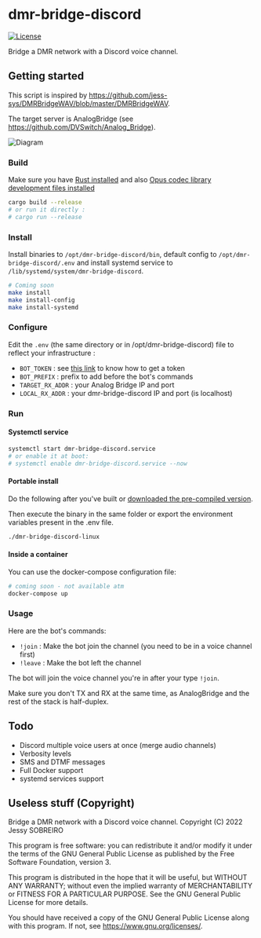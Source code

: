 # dmr-bridge-discord

[![License](https://img.shields.io/badge/License-GPLv3-blue?style=for-the-badge)](https://www.gnu.org/licenses/gpl-3.0)

Bridge a DMR network with a Discord voice channel.

## Getting started

This script is inspired by <https://github.com/jess-sys/DMRBridgeWAV/blob/master/DMRBridgeWAV>.

The target server is AnalogBridge (see <https://github.com/DVSwitch/Analog_Bridge>).

![Diagram](https://user-images.githubusercontent.com/20131496/151708871-3f1e4635-ecde-49df-8de3-484d58337695.png)

### Build

Make sure you have [Rust installed](https://rustup.rs/) and also [Opus codec library development files installed](https://packages.ubuntu.com/jammy/libopus-dev)

```bash
cargo build --release
# or run it directly :
# cargo run --release
```

### Install

Install binaries to `/opt/dmr-bridge-discord/bin`, default config to `/opt/dmr-bridge-discord/.env` and install systemd service to `/lib/systemd/system/dmr-bridge-discord`.

```bash
# Coming soon
make install
make install-config
make install-systemd
```

### Configure

Edit the `.env` (the same directory or in /opt/dmr-bridge-discord) file to reflect your infrastructure :

* `BOT_TOKEN` : see [this link](https://github.com/reactiflux/discord-irc/wiki/Creating-a-discord-bot-&-getting-a-token) to know how to get a token
* `BOT_PREFIX` : prefix to add before the bot's commands
* `TARGET_RX_ADDR` : your Analog Bridge IP and port
* `LOCAL_RX_ADDR` : your dmr-bridge-discord IP and port (is localhost)

### Run

#### Systemctl service

```bash
systemctl start dmr-bridge-discord.service
# or enable it at boot:
# systemctl enable dmr-bridge-discord.service --now
```

#### Portable install

Do the following after you've built or [downloaded the pre-compiled version](https://github.com/jess-sys/dmr-bridge-discord/releases).

Then execute the binary in the same folder or export the environment variables present in the .env file.

```bash
./dmr-bridge-discord-linux
```

#### Inside a container

You can use the docker-compose configuration file:

```bash
# coming soon - not available atm
docker-compose up
```

### Usage

Here are the bot's commands:

* `!join` : Make the bot join the channel (you need to be in a voice channel first)
* `!leave` : Make the bot left the channel

The bot will join the voice channel you're in after your type `!join`.

Make sure you don't TX and RX at the same time, as AnalogBridge and the rest of the stack is half-duplex.

## Todo

* Discord multiple voice users at once (merge audio channels)
* Verbosity levels
* SMS and DTMF messages
* Full Docker support
* systemd services support

## Useless stuff (Copyright)

Bridge a DMR network with a Discord voice channel.
Copyright (C) 2022 Jessy SOBREIRO

This program is free software: you can redistribute it and/or modify
it under the terms of the GNU General Public License as published by
the Free Software Foundation, version 3.

This program is distributed in the hope that it will be useful,
but WITHOUT ANY WARRANTY; without even the implied warranty of
MERCHANTABILITY or FITNESS FOR A PARTICULAR PURPOSE.  See the
GNU General Public License for more details.

You should have received a copy of the GNU General Public License
along with this program.  If not, see <https://www.gnu.org/licenses/>.
